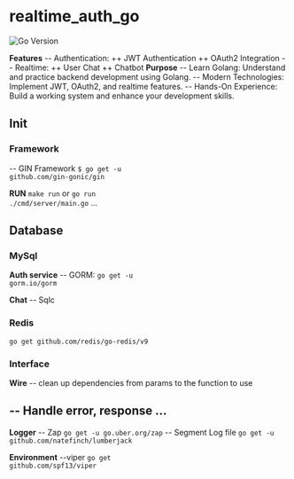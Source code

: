 # realtime_auth_go
![Go Version](https://img.shields.io/badge/Go-v1.23-blue)


**Features**
-- Authentication:
++  JWT Authentication
++  OAuth2 Integration
-- Realtime:
++  User Chat
++  Chatbot
**Purpose** 
-- Learn Golang: Understand and practice backend development using Golang.
-- Modern Technologies: Implement JWT, OAuth2, and realtime features.
-- Hands-On Experience: Build a working system and enhance your development skills.


## Init 
### Framework 
-- GIN Framework 
<code>$ go get -u github.com/gin-gonic/gin</code>

**RUN**
<code>make run</code>
or 
<code>go run ./cmd/server/main.go</code>
...

## Database 
### MySql 
**Auth service**
-- GORM: <code>go get -u gorm.io/gorm</code> 

**Chat** 
-- Sqlc 
### Redis
<code>go get github.com/redis/go-redis/v9</code>

### Interface

**Wire**
-- clean up dependencies from params to the function to use
<code></code>


-- Handle error, response ...
-- 

**Logger**
-- Zap 
<code>go get -u go.uber.org/zap</code>
-- Segment Log file
<code>go get -u github.com/natefinch/lumberjack</code>

**Environment**
--viper
<code>go get github.com/spf13/viper</code>
